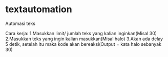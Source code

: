 # textautomation
Automasi teks

Cara kerja:
1.Masukkan limit/ jumlah teks yang kalian inginkan(Misal 30)
2.Masukkan teks yang ingin kalian masukkan(Misal halo)
3.Akan ada delay 5 detik, setelah itu maka kode akan bereaksi(Output = kata halo sebanyak 30)
